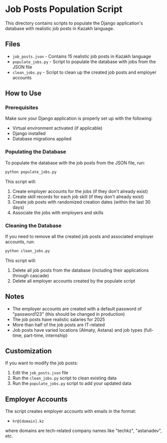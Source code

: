 # Job Posts Population Script

This directory contains scripts to populate the Django application's database with realistic job posts in Kazakh language.

## Files

- `job_posts.json` - Contains 15 realistic job posts in Kazakh language
- `populate_jobs.py` - Script to populate the database with jobs from the JSON file
- `clean_jobs.py` - Script to clean up the created job posts and employer accounts

## How to Use

### Prerequisites

Make sure your Django application is properly set up with the following:

- Virtual environment activated (if applicable)
- Django installed
- Database migrations applied

### Populating the Database

To populate the database with the job posts from the JSON file, run:

```bash
python populate_jobs.py
```

This script will:

1. Create employer accounts for the jobs (if they don't already exist)
2. Create skill records for each job skill (if they don't already exist)
3. Create job posts with randomized creation dates (within the last 30 days)
4. Associate the jobs with employers and skills

### Cleaning the Database

If you need to remove all the created job posts and associated employer accounts, run:

```bash
python clean_jobs.py
```

This script will:

1. Delete all job posts from the database (including their applications through cascade)
2. Delete all employer accounts created by the populate script

## Notes

- The employer accounts are created with a default password of "password123" (this should be changed in production)
- The job posts have realistic salaries for 2025
- More than half of the job posts are IT-related
- Job posts have varied locations (Almaty, Astana) and job types (full-time, part-time, internship)

## Customization

If you want to modify the job posts:

1. Edit the `job_posts.json` file
2. Run the `clean_jobs.py` script to clean existing data
3. Run the `populate_jobs.py` script to add your updated data

## Employer Accounts

The script creates employer accounts with emails in the format:

- `hr@[domain].kz`

where domains are tech-related company names like "techkz", "astanadev", etc.
